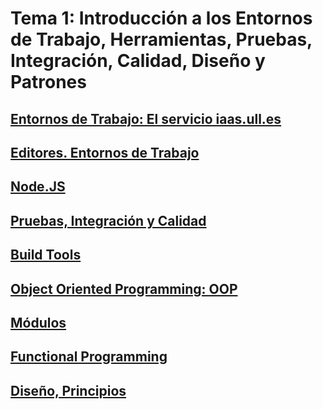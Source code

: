 # Tema 1: Introducción a los Entornos de Trabajo, Herramientas, Pruebas, Integración, Calidad, Diseño y Patrones 

## [Entornos de Trabajo: El servicio iaas.ull.es](iaas)

## [Editores. Entornos de Trabajo](editors)

## [Node.JS](node)

## [Pruebas, Integración y Calidad](pruebas)

## [Build Tools](build-tools)

## [Object Oriented Programming: OOP](oop)

## [Módulos](modulos)

## [Functional Programming](functional)

## [Diseño, Principios](design)


